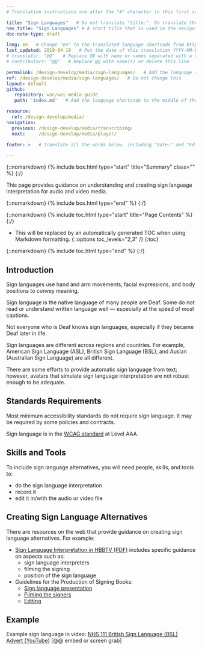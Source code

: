```yaml
---
# Translation instructions are after the "#" character in this first section. They are comments that do not show up in the web page. You do not need to translate the instructions after #.

title: "Sign Languages"   # Do not translate "title:". Do translate the text after "title:".
nav_title: "Sign Languages" # A short title that is used in the navigation
doc-note-type: draft

lang: en   # Change "en" to the translated language shortcode from https://www.iana.org/assignments/language-subtag-registry/language-subtag-registry
last_updated: 2019-04-10   # Put the date of this translation YYYY-MM-DD (with month in the middle)
# translator: "@@"   # Replace @@ with name or names separated with a comma
# contributors: "@@"   # Replace @@ with name(s) or delete this line

permalink: /design-develop/media/sign-languages/   # Add the language shortcode to the end; for example /fundamentals/accessibility-intro/fr
ref: /design-develop/media/sign-languages/   # Do not change this
layout: default
github:
   repository: w3c/wai-media-guide
   path: 'index.md'   # Add the language shortcode to the middle of the filename, for example index.fr.md

resource:
  ref: /design-develop/media/
navigation:
  previous: /design-develop/media/transcribing/
  next:     /design-develop/media/player/

footer: >   # Translate all the words below, including "Date:" and "Editor:". 

---
```


{::nomarkdown}
{% include box.html type="start" title="Summary" class="" %}
{:/}

This page provides guidance on understanding and creating sign language interpretation for audio and video media.

{::nomarkdown}
{% include box.html type="end" %}
{:/}

{::nomarkdown}
{% include toc.html type="start" title="Page Contents" %}
{:/}

- This will be replaced by an automatically generated TOC when using Markdown formatting.
{::options toc_levels="2,3" /}
{:toc}

{::nomarkdown}
{% include toc.html type="end" %}
{:/}

## Introduction

Sign languages use hand and arm movements, facial expressions, and body positions to convey meaning.

Sign language is the native language of many people are Deaf. Some do not read or understand written language well &mdash; especially at the speed of most captions.

Not everyone who is Deaf knows sign languages, especially if they became Deaf later in life.

Sign languages are different across regions and countries. For example, American Sign Language (ASL), British Sign Language (BSL), and Auslan (Australian Sign Language) are all different.

There are some efforts to provide automatic sign language from text; however, avatars that simulate sign language interpretation are not robust enough to be adequate.

## Standards Requirements

Most minimum accessibility standards do not require sign language. It may be required by some policies and contracts.

Sign language is in the [WCAG standard](https://wai-media-guide.netlify.com/design-develop/media/planning/#standards) at Level AAA.

## Skills and Tools

To include sign language alternatives, you will need people, skills, and tools to:
* do the sign language interpretation
* record it
* edit it in/with the audio or video file

## Creating Sign Language Alternatives

There are resources on the web that provide guidance on creating sign language alternatives. For example:
* [Sign Language Interpretation in HBBTV (PDF)](http://pagines.uab.cat/hbb4all/sites/pagines.uab.cat.hbb4all/files/sign_language_interpreting_in_hbbtv.pdf) includes specific guidance on aspects such as:
    * sign language interpreters
    * filming the signing
    * position of the sign language
* Guidelines for the Production of Signing Books:
    * [Sign language presentation](http://www.sign-lang.uni-hamburg.de/signingbooks/deliver/d31/deliv_31_part3-2.html#3.2.2.6)
    * [Filming the signers](http://www.sign-lang.uni-hamburg.de/signingbooks/sbrc/grid/d71/guide12.htm)
    * [Editing](http://www.sign-lang.uni-hamburg.de/signingbooks/sbrc/grid/d71/guide13.htm)

## Example

Example sign language in video: [NHS 111 British Sign Language (BSL) Advert (YouTube)](https://www.youtube.com/watch?v=TCq3ru9HQSc) [@@ embed or screen grab]
